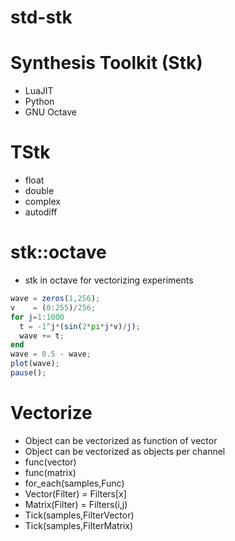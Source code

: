 # std-stk

# Synthesis Toolkit (Stk)
* LuaJIT
* Python
* GNU Octave

# TStk<T>
* float
* double
* complex
* autodiff

# stk::octave
* stk in octave for vectorizing experiments
  
```octave
wave = zeros(1,256);
v    = (0:255)/256;
for j=1:1000
  t = -1^j*(sin(2*pi*j*v)/j);
  wave += t;
end
wave = 0.5 - wave;
plot(wave);
pause();
```

  
# Vectorize
* Object can be vectorized as function of vector
* Object can be vectorized as objects per channel
* func(vector)
* func(matrix)
* for_each(samples,Func)
* Vector(Filter) = Filters[x]
* Matrix(Filter) = Filters(i,j)
* Tick(samples,FilterVector)
* Tick(samples,FilterMatrix)

